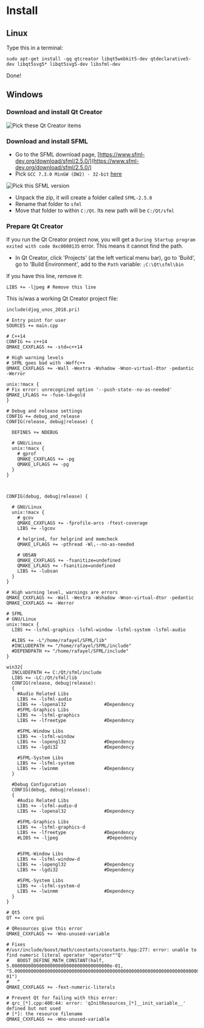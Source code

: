 
# Install

## Linux

Type this in a terminal:

```
sudo apt-get install -qq qtcreator libqt5webkit5-dev qtdeclarative5-dev libqt5svg5* libqt5svg5-dev libsfml-dev
```

Done!

## Windows


### Download and install Qt Creator

![Pick these Qt Creator items](install_qt_creator.png)

### Download and install SFML

 * Go to the SFML download page, [https://www.sfml-dev.org/download/sfml/2.5.0/](https://www.sfml-dev.org/download/sfml/2.5.0/)
 * Pick `GCC 7.3.0 MinGW (DW2) - 32-bit` [here](https://www.sfml-dev.org/files/SFML-2.5.0-windows-gcc-7.3.0-mingw-32-bit.zip)

![Pick this SFML version](install_sfml.png)

 * Unpack the zip, it will create a folder called `SFML-2.5.0`
 * Rename that folder to `sfml`
 * Move that folder to within `C:/Qt`. Its new path will be `C:/Qt/sfml`

### Prepare Qt Creator

If you run the Qt Creator project now, you will get a `During Startup program exited with code 0xc0000135` error. This means it cannot find the path.

 * In Qt Creator, click 'Projects' (at the left vertical menu bar), go to 'Build', go to 'Build Environment', add to the `Path` variable: `;C:\Qt\sfml\bin`

If you have this line, remove it:

```
LIBS += -ljpeg # Remove this line
```

This is/was a working Qt Creator project file:

```
include(djog_unos_2018.pri)

# Entry point for user
SOURCES += main.cpp

# C++14
CONFIG += c++14
QMAKE_CXXFLAGS += -std=c++14

# High warning levels
# SFML goes bad with -Weffc++
QMAKE_CXXFLAGS += -Wall -Wextra -Wshadow -Wnon-virtual-dtor -pedantic -Werror

unix:!macx {
# Fix error: unrecognized option '--push-state--no-as-needed'
QMAKE_LFLAGS += -fuse-ld=gold
}

# Debug and release settings
CONFIG += debug_and_release
CONFIG(release, debug|release) {

  DEFINES += NDEBUG

  # GNU/Linux
  unix:!macx {
    # gprof
    QMAKE_CXXFLAGS += -pg
    QMAKE_LFLAGS += -pg
  }
}



CONFIG(debug, debug|release) {

  # GNU/Linux
  unix:!macx {
    # gcov
    QMAKE_CXXFLAGS += -fprofile-arcs -ftest-coverage
    LIBS += -lgcov

    # helgrind, for helgrind and memcheck
    QMAKE_LFLAGS += -pthread -Wl,--no-as-needed

    # UBSAN
    QMAKE_CXXFLAGS += -fsanitize=undefined
    QMAKE_LFLAGS += -fsanitize=undefined
    LIBS += -lubsan
  }
}

# High warning level, warnings are errors
QMAKE_CXXFLAGS += -Wall -Wextra -Wshadow -Wnon-virtual-dtor -pedantic
QMAKE_CXXFLAGS += -Werror

# SFML
# GNU/Linux
unix:!macx {
  LIBS += -lsfml-graphics -lsfml-window -lsfml-system -lsfml-audio

  #LIBS += -L"/home/rafayel/SFML/lib"
  #INCLUDEPATH += "/home/rafayel/SFML/include"
  #DEPENDPATH += "/home/rafayel/SFML/include"
}

win32{
  INCLUDEPATH += C:/Qt/sfml/include
  LIBS += -LC:/Qt/sfml/lib
  CONFIG(release, debug|release):
  {
    #Audio Related Libs
    LIBS += -lsfml-audio
    LIBS += -lopenal32              #Dependency
    #SFML-Graphics Libs
    LIBS += -lsfml-graphics
    LIBS += -lfreetype              #Dependency

    #SFML-Window Libs
    LIBS += -lsfml-window
    LIBS += -lopengl32              #Dependency
    LIBS += -lgdi32                 #Dependency

    #SFML-System Libs
    LIBS += -lsfml-system
    LIBS += -lwinmm                 #Dependency
  }

  #Debug Configuration
  CONFIG(debug, debug|release):
  {
    #Audio Related Libs
    LIBS += -lsfml-audio-d
    LIBS += -lopenal32              #Dependency

    #SFML-Graphics Libs
    LIBS += -lsfml-graphics-d
    LIBS += -lfreetype              #Dependency
    #LIBS += -ljpeg                  #Dependency


    #SFML-Window Libs
    LIBS += -lsfml-window-d
    LIBS += -lopengl32              #Dependency
    LIBS += -lgdi32                 #Dependency

    #SFML-System Libs
    LIBS += -lsfml-system-d
    LIBS += -lwinmm                 #Dependency
  }
}

# Qt5
QT += core gui

# QResources give this error
QMAKE_CXXFLAGS += -Wno-unused-variable

# Fixes
#/usr/include/boost/math/constants/constants.hpp:277: error: unable to find numeric literal operator 'operator""Q'
#   BOOST_DEFINE_MATH_CONSTANT(half, 5.000000000000000000000000000000000000e-01, "5.00000000000000000000000000000000000000000000000000000000000000000000000000000000000000000000000000000000000000e-01")
#   ^
QMAKE_CXXFLAGS += -fext-numeric-literals

# Prevent Qt for failing with this error:
# qrc_[*].cpp:400:44: error: 'qInitResources_[*]__init_variable__' defined but not used
# [*]: the resource filename
QMAKE_CXXFLAGS += -Wno-unused-variable
```
